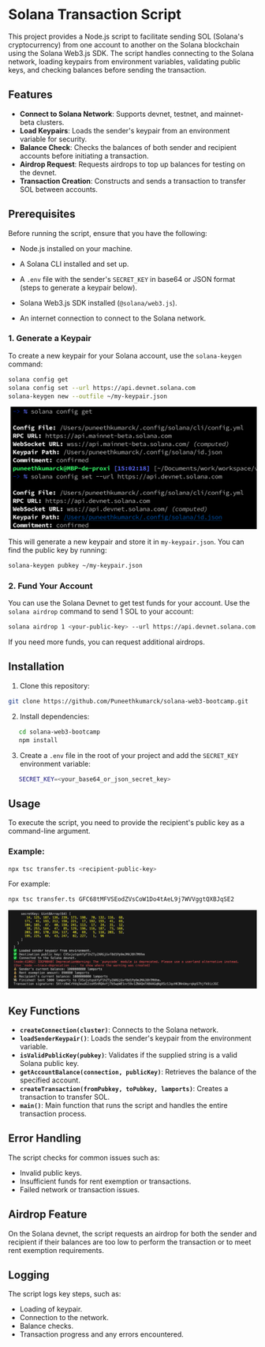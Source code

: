 
# Solana Transaction Script

This project provides a Node.js script to facilitate sending SOL (Solana's cryptocurrency) from one account to another on the Solana blockchain using the Solana Web3.js SDK. The script handles connecting to the Solana network, loading keypairs from environment variables, validating public keys, and checking balances before sending the transaction.

## Features

- **Connect to Solana Network**: Supports devnet, testnet, and mainnet-beta clusters.
- **Load Keypairs**: Loads the sender's keypair from an environment variable for security.
- **Balance Check**: Checks the balances of both sender and recipient accounts before initiating a transaction.
- **Airdrop Request**: Requests airdrops to top up balances for testing on the devnet.
- **Transaction Creation**: Constructs and sends a transaction to transfer SOL between accounts.

## Prerequisites

Before running the script, ensure that you have the following:

- Node.js installed on your machine.

- A Solana CLI installed and set up.
- A `.env` file with the sender's `SECRET_KEY` in base64 or JSON format (steps to generate a keypair below).
- Solana Web3.js SDK installed (`@solana/web3.js`).
- An internet connection to connect to the Solana network.

### 1. Generate a Keypair

To create a new keypair for your Solana account, use the `solana-keygen` command:

```bash
solana config get
solana config set --url https://api.devnet.solana.com
solana-keygen new --outfile ~/my-keypair.json
```

![alt text](doc/image.png)

This will generate a new keypair and store it in `my-keypair.json`. You can find the public key by running:

```bash
solana-keygen pubkey ~/my-keypair.json
```

### 2. Fund Your Account

You can use the Solana Devnet to get test funds for your account. Use the `solana airdrop` command to send 1 SOL to your account:

```bash
solana airdrop 1 <your-public-key> --url https://api.devnet.solana.com
```

If you need more funds, you can request additional airdrops.

## Installation

1. Clone this repository:

```bash
git clone https://github.com/Puneethkumarck/solana-web3-bootcamp.git
```

2. Install dependencies:

```bash
   cd solana-web3-bootcamp
   npm install
```

3. Create a `.env` file in the root of your project and add the `SECRET_KEY` environment variable:

```bash
   SECRET_KEY=<your_base64_or_json_secret_key>
```

## Usage

To execute the script, you need to provide the recipient's public key as a command-line argument.

### Example:

```bash
npx tsc transfer.ts <recipient-public-key>
```

For example:

```bash
npx tsc transfer.ts GFC68tMFVSEodZVsCoW1Do4tAeL9j7WVVggtQXBJqSE2
```

![alt text](doc/logs.png)

## Key Functions

- **`createConnection(cluster)`**: Connects to the Solana network.
- **`loadSenderKeypair()`**: Loads the sender's keypair from the environment variable.
- **`isValidPublicKey(pubkey)`**: Validates if the supplied string is a valid Solana public key.
- **`getAccountBalance(connection, publicKey)`**: Retrieves the balance of the specified account.
- **`createTransaction(fromPubkey, toPubkey, lamports)`**: Creates a transaction to transfer SOL.
- **`main()`**: Main function that runs the script and handles the entire transaction process.

## Error Handling

The script checks for common issues such as:

- Invalid public keys.
- Insufficient funds for rent exemption or transactions.
- Failed network or transaction issues.

## Airdrop Feature

On the Solana devnet, the script requests an airdrop for both the sender and recipient if their balances are too low to perform the transaction or to meet rent exemption requirements.

## Logging

The script logs key steps, such as:

- Loading of keypair.
- Connection to the network.
- Balance checks.
- Transaction progress and any errors encountered.


